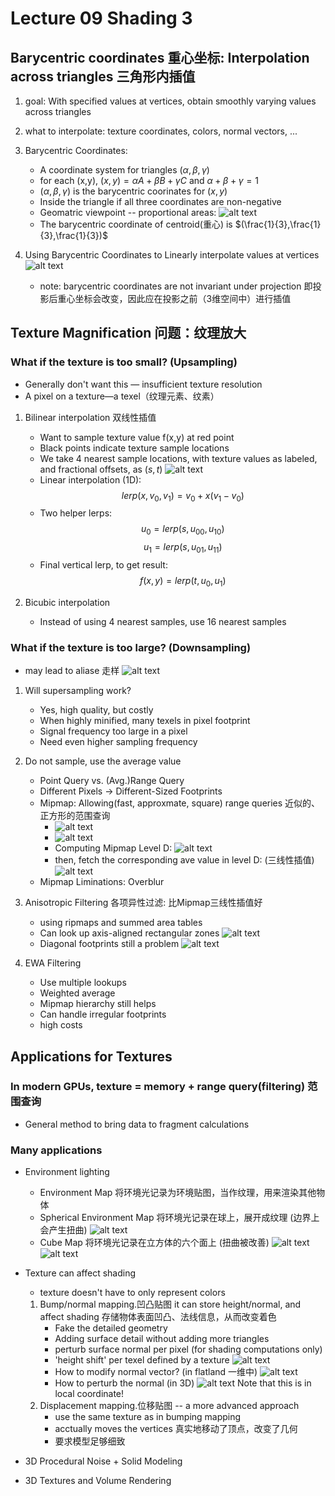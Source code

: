 # Lecture 09 Shading 3

## Barycentric coordinates 重心坐标: Interpolation across triangles 三角形内插值

1. goal: With specified values at vertices, obtain smoothly varying values across triangles
2. what to interpolate: texture coordinates, colors, normal vectors, ...
3. Barycentric Coordinates:
   - A coordinate system for triangles $(\alpha,\beta,\gamma)$
   - for each (x,y), $(x,y)=\alpha A+\beta B+\gamma C$ and $\alpha+\beta+\gamma=1$
   - $(\alpha,\beta,\gamma)$ is the barycentric coorinates for $(x,y)$
   - Inside the triangle if all three coordinates are non-negative
   - Geomatric viewpoint -- proportional areas: 
   ![alt text](image-39.png)
   - The barycentric coordinate of centroid(重心) is $(\frac{1}{3},\frac{1}{3},\frac{1}{3})$

4. Using Barycentric Coordinates to Linearly interpolate values at vertices
   ![alt text](image-40.png)
   - note: barycentric coordinates are not invariant under projection 即投影后重心坐标会改变，因此应在投影之前（3维空间中）进行插值

## Texture Magnification 问题：纹理放大

### What if the texture is too small? (Upsampling)
- Generally don't want this — insufficient texture resolution
- A pixel on a texture—a texel（纹理元素、纹素）

1. Bilinear interpolation 双线性插值
   - Want to sample texture value f(x,y) at red point
   - Black points indicate texture sample locations
   - We take 4 nearest sample locations, with texture values as labeled, and fractional offsets, as $(s,t)$
    ![alt text](image-41.png)
   - Linear interpolation (1D): 
    $$lerp(x, v_0, v_1) = v_0+ x(v_1 - v_0)$$
   - Two helper lerps: 
    $$u_0=lerp(s,u_{00},u_{10})$$
    $$u_1=lerp(s,u_{01},u_{11})$$
   - Final vertical lerp, to get result:
    $$f(x,y)=lerp(t,u_0,u_1)$$

2. Bicubic interpolation
   - Instead of using 4 nearest samples, use 16 nearest samples

### What if the texture is too large? (Downsampling)
- may lead to aliase 走样
![alt text](image-42.png)

1. Will supersampling work?
   - Yes, high quality, but costly
   - When highly minified, many texels in pixel footprint
   - Signal frequency too large in a pixel
   - Need even higher sampling frequency

2. Do not sample, use the average value
   - Point Query vs. (Avg.)Range Query
   - Different Pixels -> Different-Sized Footprints
   - Mipmap: Allowing(fast, approxmate, square) range queries 近似的、正方形的范围查询
     - ![alt text](image-43.png)
     - ![alt text](image-44.png) 
     - Computing Mipmap Level D:
       ![alt text](image-45.png)
     - then, fetch the corresponding ave value in level D: (三线性插值)
       ![alt text](image-46.png)
   - Mipmap Liminations: Overblur

3. Anisotropic Filtering 各项异性过滤: 比Mipmap三线性插值好
   - using ripmaps and summed area tables
   - Can look up axis-aligned rectangular zones
    ![alt text](image-47.png)
   - Diagonal footprints still a problem
   ![alt text](image-48.png)

4. EWA Filtering
   - Use multiple lookups
   - Weighted average
   - Mipmap hierarchy still helps
   - Can handle irregular footprints
   - high costs

## Applications for Textures
### In modern GPUs, texture = memory + range query(filtering) 范围查询
- General method to bring data to fragment calculations

### Many applications
- Environment lighting
  - Environment Map 将环境光记录为环境贴图，当作纹理，用来渲染其他物体
  - Spherical Environment Map 将环境光记录在球上，展开成纹理 (边界上会产生扭曲)
   ![alt text](image-49.png)
  - Cube Map 将环境光记录在立方体的六个面上 (扭曲被改善)
   ![alt text](image-50.png)
   ![alt text](image-51.png)

- Texture can affect shading
  - texture doesn't have to only represent colors
  1. Bump/normal mapping.凹凸贴图 it can store height/normal, and affect shading 存储物体表面凹凸、法线信息，从而改变着色
     - Fake the detailed geometry
     - Adding surface detail without adding more triangles
     - perturb surface normal per pixel (for shading computations only)
     - 'height shift' per texel defined by a texture
      ![alt text](image-52.png)
     - How to modify normal vector? (in flatland 一维中)
      ![alt text](image-53.png)
     - How to perturb the normal (in 3D)
      ![alt text](image-54.png)
      Note that this is in local coordinate!
  2. Displacement mapping.位移贴图 -- a more advanced approach
     - use the same texture as in bumping mapping
     - acctually moves the vertices 真实地移动了顶点，改变了几何
     - 要求模型足够细致

- 3D Procedural Noise + Solid Modeling
- 3D Textures and Volume Rendering